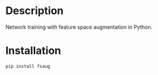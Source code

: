 # Description

Network training with feature space augmentation in Python.

# Installation

```
pip install fsaug
```
